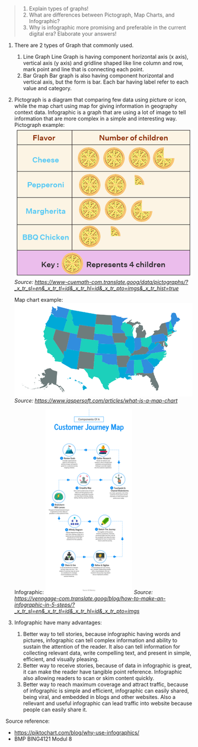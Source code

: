 > 1. Explain types of graphs!
> 2. What are differences between Pictograph, Map Charts, and Infographic?
> 3. Why is infographic more promising and preferable in the current digital era? Elaborate your answers!

1. There are 2 types of Graph that commonly used.
   1. Line Graph
   Line Graph is having component horizontal axis (x axis), vertical axis (y axis) and gridline shaped like line column and row, mark point and line that is connecting each point.
   2. Bar Graph
   Bar graph is also having component horizontal and vertical axis, but the form is bar. Each bar having label refer to each value and category.

2. Pictograph is a diagram that comparing few data using picture or icon, while the map chart using map for giving information in geography context data. Infographic is a graph that are using a lot of image to tell information that are more complex in a simple and interesting way.
   Pictograph example:
   ![alt text](../assets/pictograph.png)
   *Source: https://www-cuemath-com.translate.goog/data/pictographs/?_x_tr_sl=en&_x_tr_tl=id&_x_tr_hl=id&_x_tr_pto=imgs&_x_tr_hist=true*

   Map chart example:
   ![alt text](../assets/mapchart.png)
   *Source: https://www.jaspersoft.com/articles/what-is-a-map-chart*

   Infographic:
   <img src="../assets/infographic.png" height=500>
   *Source: https://venngage-com.translate.goog/blog/how-to-make-an-infographic-in-5-steps/?_x_tr_sl=en&_x_tr_tl=id&_x_tr_hl=id&_x_tr_pto=imgs*

3. Infographic have many advantages:
   1. Better way to tell stories, because infographic having words and pictures, infographic can tell complex information and ability to sustain the attention  of the reader. It also can tell information for collecting relevant data, write compelling text, and present in simple, efficient, and visually pleasing.
   2. Better way to receive stories, because of data in infographic is great, it can make the reader have tangible point reference. Infographic also allowing readers to scan or skim content quickly.
   3. Better way to reach maximum coverage and attract traffic, because of infographic is simple and efficient, infographic can easily shared, being viral, and embedded in blogs and other websites. Also a rellevant and useful infographic can lead traffic into website because people can easily share it.

Source reference:
- https://piktochart.com/blog/why-use-infographics/
- BMP BING4121 Modul 8